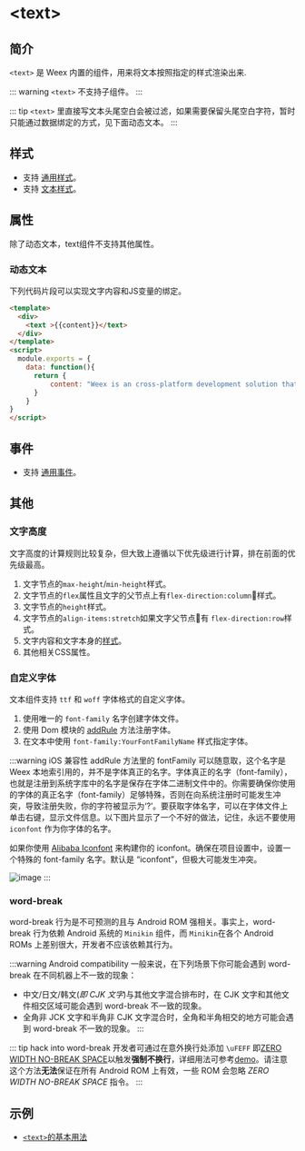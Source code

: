 # &lt;text&gt;

## 简介

`<text>` 是 Weex 内置的组件，用来将文本按照指定的样式渲染出来.

::: warning
`<text>` 不支持子组件。
:::

::: tip
`<text>` 里直接写文本头尾空白会被过滤，如果需要保留头尾空白字符，暂时只能通过数据绑定的方式，见下面动态文本。
:::



## 样式
* 支持 [通用样式](../styles/common-styles.html)。
* 支持 [文本样式](../styles/text-styles.html)。

## 属性
除了动态文本，text组件不支持其他属性。

### 动态文本
下列代码片段可以实现文字内容和JS变量的绑定。

```html
<template>
  <div>
    <text >{{content}}</text>
  </div>
</template>
<script>
  module.exports = {
    data: function(){
      return {
          content: "Weex is an cross-platform development solution that builds high-performance, scalable native applications with a Web development experience. Vue is a lightweight and powerful progressive front-end framework."
      }
    }
}
</script>
```

## 事件
* 支持 [通用事件](../events/common-events.html)。

## 其他
### 文字高度
文字高度的计算规则比较复杂，但大致上遵循以下优先级进行计算，排在前面的优先级最高。
1. 文字节点的`max-height`/`min-height`样式。
2. 文字节点的`flex`属性且文字的父节点上有`flex-direction:column`样式。
3. 文字节点的`height`样式。
4. 文字节点的`align-items:stretch`如果文字父节点有 `flex-direction:row`样式。
5. 文字内容和文字本身的[样式](../styles/text-styles.html)。
6. 其他相关CSS属性。

### 自定义字体 <Badge text="v0.12+" type="warning"/>

文本组件支持 `ttf` 和 `woff` 字体格式的自定义字体。
1. 使用唯一的 `font-family` 名字创建字体文件。
2. 使用 Dom 模块的 [addRule](../modules/dom.html#addrule-type-contentobject) 方法注册字体。
3. 在文本中使用 `font-family:YourFontFamilyName` 样式指定字体。

:::warning iOS 兼容性
addRule 方法里的 fontFamily 可以随意取，这个名字是 Weex 本地索引用的，并不是字体真正的名字。字体真正的名字（font-family），也就是注册到系统字库中的名字是保存在字体二进制文件中的。你需要确保你使用的字体的真正名字（font-family）足够特殊，否则在向系统注册时可能发生冲突，导致注册失败，你的字符被显示为‘?’。要获取字体名字，可以在字体文件上单击右键，显示文件信息。以下图片显示了一个不好的做法，记住，永远不要使用 `iconfont` 作为你字体的名字。

如果你使用 [Alibaba Iconfont](http://www.iconfont.cn/) 来构建你的 iconfont。确保在项目设置中，设置一个特殊的 font-family 名字。默认是 “iconfont”，但极大可能发生冲突。

![image](../images/CustomFontface_badcase.png)
:::

### word-break
word-break 行为是不可预测的且与 Android ROM 强相关。事实上，word-break 行为依赖 Android 系统的 `Minikin` 组件，而 `Minikin`在各个 Android ROMs 上差别很大，开发者不应该依赖其行为。

:::warning Android compatibility
一般来说，在下列场景下你可能会遇到 word-break 在不同机器上不一致的现象：
* 中文/日文/韩文(*即 CJK 文字*)与其他文字混合排布时，在 CJK 文字和其他文件相交区域可能会遇到 word-break 不一致的现象。
* 全角非 JCK 文字和半角非 CJK 文字混合时，全角和半角相交的地方可能会遇到 word-break 不一致的现象。
:::

::: tip hack into word-break
开发者可通过在意外换行处添加 `\uFEFF` 即[ZERO WIDTH NO-BREAK SPACE](http://jkorpela.fi/chars/spaces.html)以触发**强制不换行**，详细用法可参考[demo](http://dotwe.org/vue/88a4b46f0dc1d1f6d82c506f490029ce)。请注意这个方法**无法**保证在所有 Android ROM 上有效，一些 ROM 会忽略 *ZERO WIDTH NO-BREAK SPACE* 指令。
:::

## 示例
* [`<text>`的基本用法](http://dotwe.org/vue/7d2bf6e112ea26984fd5930663f092e0)
  
